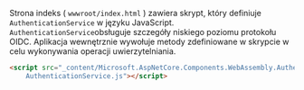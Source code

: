 Strona indeks ( `wwwroot/index.html` ) zawiera skrypt, który definiuje `AuthenticationService` w języku JavaScript. `AuthenticationService`obsługuje szczegóły niskiego poziomu protokołu OIDC. Aplikacja wewnętrznie wywołuje metody zdefiniowane w skrypcie w celu wykonywania operacji uwierzytelniania.

```html
<script src="_content/Microsoft.AspNetCore.Components.WebAssembly.Authentication/
    AuthenticationService.js"></script>
```
